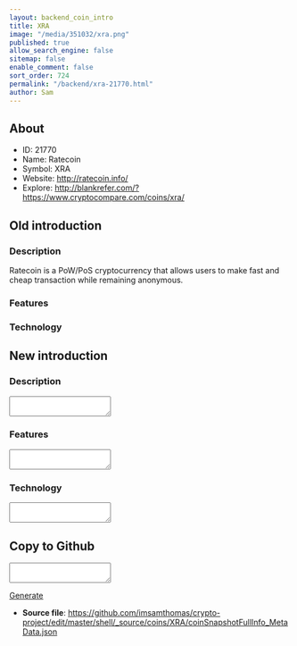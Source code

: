 ```yaml
---
layout: backend_coin_intro
title: XRA
image: "/media/351032/xra.png"
published: true
allow_search_engine: false
sitemap: false
enable_comment: false
sort_order: 724
permalink: "/backend/xra-21770.html"
author: Sam
---
```


## About

- ID: 21770
- Name: Ratecoin
- Symbol: XRA
- Website: http://ratecoin.info/
- Explore: http://blankrefer.com/?https://www.cryptocompare.com/coins/xra/


## Old introduction

### Description

<p>Ratecoin is a PoW/PoS cryptocurrency that allows users to make fast and cheap transaction while remaining anonymous.</p>

### Features


### Technology




## New introduction


### Description
<textarea id="meta_description" name="description"></textarea>

### Features
<textarea id="meta_features" name="features"></textarea>

### Technology
<textarea id="meta_technology" name="technology"></textarea>


## Copy to Github

<textarea id="coinsnapshotfullinfo_metadata"></textarea>

<a href="#gen" onclick="generateMetaDatJson()">Generate</a>

- **Source file**: <a href="https://github.com/imsamthomas/crypto-project/edit/master/shell/_source/coins/XRA/coinSnapshotFullInfo_MetaData.json">https://github.com/imsamthomas/crypto-project/edit/master/shell/_source/coins/XRA/coinSnapshotFullInfo_MetaData.json</a>

